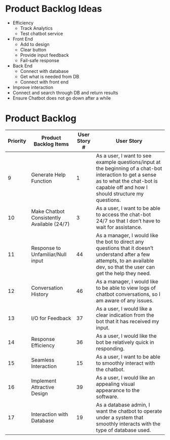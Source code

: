 # Product Backlog Ideas
- Efficiency
	- Track Analytics
	- Test chatbot service 
- Front End
	- Add to design
	- Clear button
	- Provide input feedback
	- Fail-safe response
- Back End
	- Connect with database
	- Get what is needed from DB
	- Connect with front end
- Improve interaction
- Connect and search through DB and return results
- Ensure Chatbot does not go down after a while

# Product Backlog

| Priority | Product Backlog Items | User Story # | User Story |
| --- | --- | --- | --- | 
| 9 | Generate Help Function | 1 | As a user, I want to see example questions/input at the beginning of a chat-bot interaction to get a sense as to what the chat-bot is capable off and how I should structure my questions. |
| 10 | Make Chatbot Consistently Available (24/7) | 3 | As a user, I want to be able to access the chat-bot 24/7 so that I don’t have to wait for assistance. |
| 11 | Response to Unfamiliar/Null input | 44 | As a manager, I would like the bot to direct any questions that it doesn’t understand after a few attempts, to an available dev, so that the user can get the help they need. |
| 12 | Conversation History | 46 | As a manager, I would like to be able to view logs of chatbot conversations, so I am aware of any issues. |
| 13 | I/O for Feedback | 37 | As a user, I would like a clear indication from the bot that it has received my input. |
| 14 | Response Efficiency | 36 | As a user, I would like the bot be relatively quick in responding. |
| 15 | Seamless Interaction | 15 | As a user, I want to be able to smoothly interact with the chatbot. |
| 16 | Implement Attractive Design | 39 | As a user, I would like an appealing visual appearance to the software. |
| 17 | Interaction with Database | 19 | As a database admin, I want the chatbot to operate under a system that smoothly interacts with the type of database used. |
